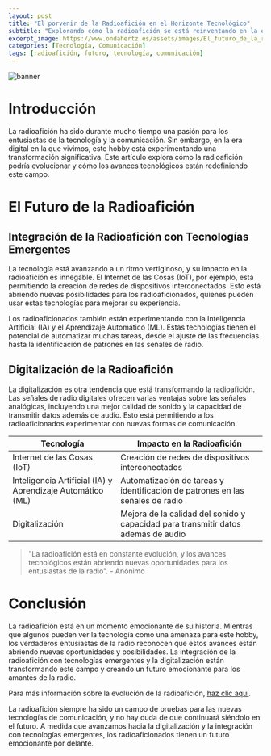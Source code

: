 ```yaml
---
layout: post
title: "El porvenir de la Radioafición en el Horizonte Tecnológico"
subtitle: "Explorando cómo la radioafición se está reinventando en la era digital"
excerpt_image: https://www.ondahertz.es/assets/images/El_futuro_de_la_radioafición.png
categories: [Tecnología, Comunicación]
tags: [radioafición, futuro, tecnología, comunicación]
---
```


![banner](https://www.ondahertz.es/assets/images/El_futuro_de_la_radioafición.png "Imagen que ilustra el futuro de la radioafición, mostrando equipos modernos y tecnología avanzada que reflejan la evolución de la comunicación por radio en un entorno global.")

# Introducción

La radioafición ha sido durante mucho tiempo una pasión para los entusiastas de la tecnología y la comunicación. Sin embargo, en la era digital en la que vivimos, este hobby está experimentando una transformación significativa. Este artículo explora cómo la radioafición podría evolucionar y cómo los avances tecnológicos están redefiniendo este campo.

# El Futuro de la Radioafición

## Integración de la Radioafición con Tecnologías Emergentes

La tecnología está avanzando a un ritmo vertiginoso, y su impacto en la radioafición es innegable. El Internet de las Cosas (IoT), por ejemplo, está permitiendo la creación de redes de dispositivos interconectados. Esto está abriendo nuevas posibilidades para los radioaficionados, quienes pueden usar estas tecnologías para mejorar su experiencia.

Los radioaficionados también están experimentando con la Inteligencia Artificial (IA) y el Aprendizaje Automático (ML). Estas tecnologías tienen el potencial de automatizar muchas tareas, desde el ajuste de las frecuencias hasta la identificación de patrones en las señales de radio.

## Digitalización de la Radioafición

La digitalización es otra tendencia que está transformando la radioafición. Las señales de radio digitales ofrecen varias ventajas sobre las señales analógicas, incluyendo una mejor calidad de sonido y la capacidad de transmitir datos además de audio. Esto está permitiendo a los radioaficionados experimentar con nuevas formas de comunicación.

| Tecnología | Impacto en la Radioafición |
| --- | --- |
| Internet de las Cosas (IoT) | Creación de redes de dispositivos interconectados |
| Inteligencia Artificial (IA) y Aprendizaje Automático (ML) | Automatización de tareas y identificación de patrones en las señales de radio |
| Digitalización | Mejora de la calidad del sonido y capacidad para transmitir datos además de audio |

> "La radioafición está en constante evolución, y los avances tecnológicos están abriendo nuevas oportunidades para los entusiastas de la radio". - Anónimo

# Conclusión

La radioafición está en un momento emocionante de su historia. Mientras que algunos pueden ver la tecnología como una amenaza para este hobby, los verdaderos entusiastas de la radio reconocen que estos avances están abriendo nuevas oportunidades y posibilidades. La integración de la radioafición con tecnologías emergentes y la digitalización están transformando este campo y creando un futuro emocionante para los amantes de la radio.

Para más información sobre la evolución de la radioafición, [haz clic aquí](https://www.arrl.org/news/the-future-of-amateur-radio-is-venturing-into-space).

La radioafición siempre ha sido un campo de pruebas para las nuevas tecnologías de comunicación, y no hay duda de que continuará siéndolo en el futuro. A medida que avanzamos hacia la digitalización y la integración con tecnologías emergentes, los radioaficionados tienen un futuro emocionante por delante.